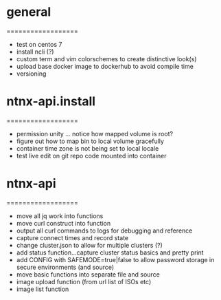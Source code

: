 
# general
==================
- test on centos 7
- install ncli (?)
- custom term and vim colorschemes to create distinctive look(s)
- upload base docker image to dockerhub to avoid compile time
- versioning

# ntnx-api.install
==================
- permission unity ... notice how mapped volume is root?
- figure out how to map bin to local volume gracefully
- container time zone is not being set to local locale
- test live edit on git repo code mounted into container

# ntnx-api
==================
- move all jq work into functions
- move curl construct into function
- output all curl commands to logs for debugging and reference
- capture connect times and record state
- change cluster.json to allow for multiple clusters (?)
- add status function...capture cluster status basics and pretty print
- add CONFIG with SAFEMODE=true|false to allow password storage in secure environments (and source)
- move basic functions into separate file and source
- image upload function (from url list of ISOs etc)
- image list function


